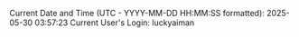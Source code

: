 Current Date and Time (UTC - YYYY-MM-DD HH:MM:SS formatted): 2025-05-30 03:57:23
Current User's Login: luckyaiman
